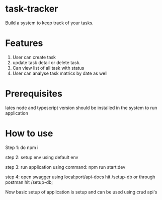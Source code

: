 # task-tracker

Build a system to keep track of your tasks.

# Features

1. User can create task
2. update task detail or delete task.
3. Can view list of all task with status
4. User can analyse task matrics by date as well

# Prerequisites

lates node and typescript version should be installed in the system to run application

# How to use

Step 1: do npm i

step 2: setup env using default env


step 3: run application using command: npm run start:dev


step 4: open swagger using local:port/api-docs hit /setup-db or through postman hit /setup-db;

Now basic setup of application is setup and can be used using crud api's
